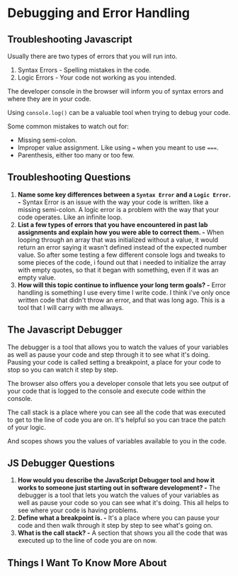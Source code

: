 # Debugging and Error Handling

## Troubleshooting Javascript

Usually there are two types of errors that you will run into.

1. Syntax Errors - Spelling mistakes in the code.
2. Logic Errors - Your code not working as you intended.

The developer console in the browser will inform you of syntax errors and where they are in your code.

Using `console.log()` can be a valuable tool when trying to debug your code.

Some common mistakes to watch out for:

* Missing semi-colon.
* Improper value assignment. Like using `=` when you meant to use `===`.
* Parenthesis, either too many or too few.

## Troubleshooting Questions

1. **Name some key differences between a `Syntax Error` and a `Logic Error`. -** Syntax Error is an issue with the way your code is written. like a missing semi-colon. A logic error is a problem with the way that your code operates. Like an infinite loop.
2. **List a few types of errors that you have encountered in past lab assignments and explain how you were able to correct them. -** When looping through an array that was initialized without a value, it would return an error saying it wasn't defined instead of the expected number value. So after some testing a few different console logs and tweaks to some pieces of the code, i found out that i needed to initialize the array with empty quotes, so that it began with something, even if it was an empty value.
3. **How will this topic continue to influence your long term goals? -** Error handling is something I use every time I write code. I think i've only once written code that didn't throw an error, and that was long ago. This is a tool that I will carry with me allways.

## The Javascript Debugger

The debugger is a tool that allows you to watch the values of your variables as well as pause your code and step through it to see what it's doing. Pausing your code is called setting a breakpoint, a place for your code to stop so you can watch it step by step.

The browser also offers you a developer console that lets you see output of your code that is logged to the console and execute code within the console.

The call stack is a place where you can see all the code that was executed to get to the line of code you are on. It's helpful so you can trace the patch of your logic.

And scopes shows you the values of variables available to you in the code.

## JS Debugger Questions

1. **How would you describe the JavaScript Debugger tool and how it works to someone just starting out in software development? -** The debugger is a tool that lets you watch the values of your variables as well as pause your code so you can see what it's doing. This all helps to see where your code is having problems.
2. **Define what a breakpoint is. -** It's a place where you can pause your code and then walk through it step by step to see what's going on.
3. **What is the call stack? -** A section that shows you all the code that was executed up to the line of code you are on now.

## Things I Want To Know More About
